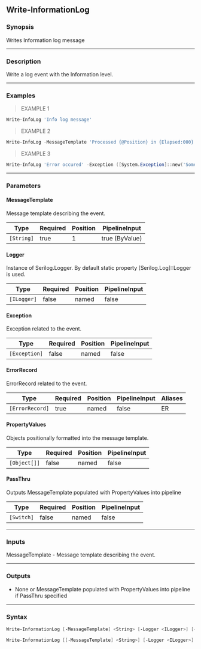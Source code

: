 Write-InformationLog
--------------------

### Synopsis
Writes Information log message

---

### Description

Write a log event with the Information level.

---

### Examples
> EXAMPLE 1

```PowerShell
Write-InfoLog 'Info log message'
```
> EXAMPLE 2

```PowerShell
Write-InfoLog -MessageTemplate 'Processed {@Position} in {Elapsed:000} ms.' -PropertyValues $position, $elapsedMs
```
> EXAMPLE 3

```PowerShell
Write-InfoLog 'Error occured' -Exception ([System.Exception]::new('Some exception'))
```

---

### Parameters
#### **MessageTemplate**
Message template describing the event.

|Type      |Required|Position|PipelineInput |
|----------|--------|--------|--------------|
|`[String]`|true    |1       |true (ByValue)|

#### **Logger**
Instance of Serilog.Logger. By default static property [Serilog.Log]::Logger is used.

|Type       |Required|Position|PipelineInput|
|-----------|--------|--------|-------------|
|`[ILogger]`|false   |named   |false        |

#### **Exception**
Exception related to the event.

|Type         |Required|Position|PipelineInput|
|-------------|--------|--------|-------------|
|`[Exception]`|false   |named   |false        |

#### **ErrorRecord**
ErrorRecord related to the event.

|Type           |Required|Position|PipelineInput|Aliases|
|---------------|--------|--------|-------------|-------|
|`[ErrorRecord]`|true    |named   |false        |ER     |

#### **PropertyValues**
Objects positionally formatted into the message template.

|Type        |Required|Position|PipelineInput|
|------------|--------|--------|-------------|
|`[Object[]]`|false   |named   |false        |

#### **PassThru**
Outputs MessageTemplate populated with PropertyValues into pipeline

|Type      |Required|Position|PipelineInput|
|----------|--------|--------|-------------|
|`[Switch]`|false   |named   |false        |

---

### Inputs
MessageTemplate - Message template describing the event.

---

### Outputs
* None or MessageTemplate populated with PropertyValues into pipeline if PassThru specified

---

### Syntax
```PowerShell
Write-InformationLog [-MessageTemplate] <String> [-Logger <ILogger>] [-Exception <Exception>] [-PropertyValues <Object[]>] [-PassThru] [<CommonParameters>]
```
```PowerShell
Write-InformationLog [[-MessageTemplate] <String>] [-Logger <ILogger>] [-Exception <Exception>] -ErrorRecord <ErrorRecord> [-PropertyValues <Object[]>] [-PassThru] [<CommonParameters>]
```
